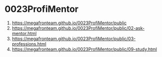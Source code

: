 # 0023ProfiMentor
<!-- 1. <https://github.com/MegaFronTeam/0023ProfiMentor> -->
1. <https://megafronteam.github.io/0023ProfiMentor/public>
2. <https://megafronteam.github.io/0023ProfiMentor/public/02-ask-mentor.html>
3. <https://megafronteam.github.io/0023ProfiMentor/public/03-professions.html>
4. <https://megafronteam.github.io/0023ProfiMentor/public/09-study.html>
